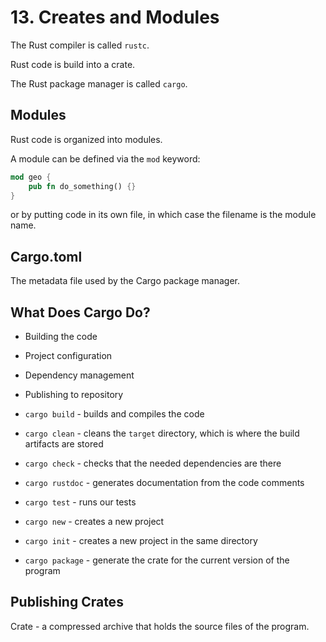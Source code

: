 # 13. Creates and Modules

The Rust compiler is called `rustc`.

Rust code is build into a crate.

The Rust package manager is called `cargo`.

## Modules

Rust code is organized into modules.

A module can be defined via the `mod` keyword:

```rust
mod geo {
    pub fn do_something() {}
}
```

or by putting code in its own file, in which case the filename is the module name.

## Cargo.toml

The metadata file used by the Cargo package manager.

## What Does Cargo Do?

- Building the code
- Project configuration
- Dependency management
- Publishing to repository

- `cargo build` - builds and compiles the code
- `cargo clean` - cleans the `target` directory, which is where the build artifacts are stored
- `cargo check` - checks that the needed dependencies are there
- `cargo rustdoc` - generates documentation from the code comments
- `cargo test` - runs our tests
- `cargo new` - creates a new project
- `cargo init` - creates a new project in the same directory
- `cargo package` - generate the crate for the current version of the program

## Publishing Crates

Crate - a compressed archive that holds the source files of the program.


